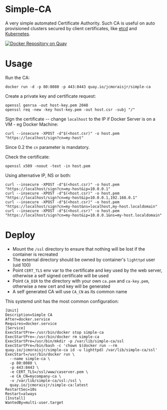 # Simple-CA

A very simple automated Certificate Authority. Such CA is useful on auto provisioned clusters secured by client certificates, like [etcd](https://coreos.com/etcd/) and [Kubernetes](http://kubernetes.io/).

[![Docker Repository on Quay](https://quay.io/repository/jcmoraisjr/simple-ca/status "Docker Repository on Quay")](https://quay.io/repository/jcmoraisjr/simple-ca)

# Usage

Run the CA:

    docker run -d -p 80:8080 -p 443:8443 quay.io/jcmoraisjr/simple-ca

Create a private key and certificate request:

    openssl genrsa -out host-key.pem 2048
    openssl req -new -key host-key.pem -out host.csr -subj "/"

Sign the certificate -- change `localhost` to the IP if Docker Server is on a VM - eg Docker Machine:

    curl --insecure -XPOST -d"$(<host.csr)" -o host.pem "https://localhost/sign?cn=my-host"

Since 0.2 the `cn` parameter is mandatory.

Check the certificate:

    openssl x509 -noout -text -in host.pem

Using alternative IP, NS or both:

    curl --insecure -XPOST -d"$(<host.csr)" -o host.pem "https://localhost/sign?cn=my-host&ip=10.0.0.1"
    curl --insecure -XPOST -d"$(<host.csr)" -o host.pem "https://localhost/sign?cn=my-host&ip=10.0.0.1,192.168.0.1"
    curl --insecure -XPOST -d"$(<host.csr)" -o host.pem "https://localhost/sign?cn=my-host&ns=localhost,my-host.localdomain"
    curl --insecure -XPOST -d"$(<host.csr)" -o host.pem "https://localhost/sign?cn=my-host&ip=10.0.0.1&ns=my-host.localdomain"

# Deploy

* Mount the `/ssl` directory to ensure that nothing will be lost if the container is recreated
* The external directory should be owned by container's `lighttpd` user (uid 100)
* Point `CERT_TLS` env var to the certificate and key used by the web server, otherwise a self signed certificate will be used
* Point `CA_DIR` to the directory with your own `ca.pem` and `ca-key.pem`, otherwise a new cert and key will be generated
* A self generated CA will use `CA_CN` as its common name

This systemd unit has the most common configuration:

    [Unit]
    Description=Simple CA
    After=docker.service
    Requires=docker.service
    [Service]
    ExecStartPre=-/usr/bin/docker stop simple-ca
    ExecStartPre=-/usr/bin/docker rm simple-ca
    ExecStartPre=/usr/bin/mkdir -p /var/lib/simple-ca/ssl
    ExecStartPre=/bin/bash -c 'chown $(docker run --rm quay.io/jcmoraisjr/simple-ca id -u lighttpd) /var/lib/simple-ca/ssl'
    ExecStart=/usr/bin/docker run \
      --name simple-ca \
      -p 80:8080 \
      -p 443:8443 \
      -e CERT_TLS=/ssl/www/caserver.pem \
      -e CA_CN=mycompany-ca \
      -v /var/lib/simple-ca/ssl:/ssl \
      quay.io/jcmoraisjr/simple-ca:latest
    RestartSec=10s
    Restart=always
    [Install]
    WantedBy=multi-user.target
